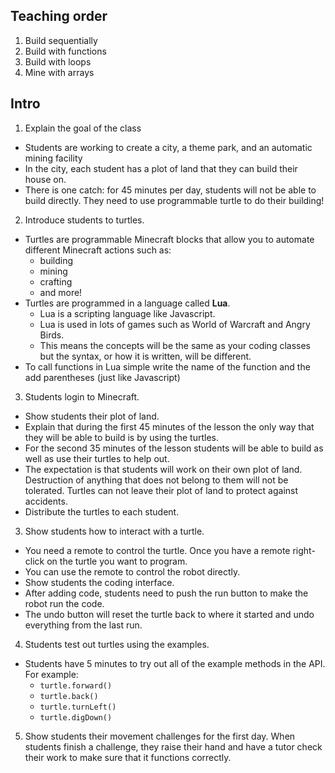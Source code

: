 ## Teaching order
1. Build sequentially
2. Build with functions
3. Build with loops
4. Mine with arrays

## Intro
1. Explain the goal of the class
  - Students are working to create a city, a theme park, and an automatic mining facility
  - In the city, each student has a plot of land that they can build their house on.
  - There is one catch: for 45 minutes per day, students will not be able to build directly. They need to use programmable turtle to do their building!
2. Introduce students to turtles.
  - Turtles are programmable Minecraft blocks that allow you to automate different Minecraft actions such as:
    - building
    - mining
    - crafting
    - and more!
  - Turtles are programmed in a language called **Lua**.
    - Lua is a scripting language like Javascript.
    - Lua is used in lots of games such as World of Warcraft and Angry Birds.
    - This means the concepts will be the same as your coding classes but the syntax, or how it is written, will be different.
  - To call functions in Lua simple write the name of the function and the add parentheses (just like Javascript)
3. Students login to Minecraft.
  - Show students their plot of land.
  - Explain that during the first 45 minutes of the lesson the only way that they will be able to build is by using the turtles.
  - For the second 35 minutes of the lesson students will be able to build as well as use their turtles to help out.
  - The expectation is that students will work on their own plot of land. Destruction of anything that does not belong to them will not be tolerated. Turtles can not leave their plot of land to protect against accidents.
  - Distribute the turtles to each student.
3. Show students how to interact with a turtle.
  - You need a remote to control the turtle. Once you have a remote right-click on the turtle you want to program.
  - You can use the remote to control the robot directly.
  - Show students the coding interface.
  - After adding code, students need to push the run button to make the robot run the code.
  - The undo button will reset the turtle back to where it started and undo everything from the last run.
4. Students test out turtles using the examples.
  - Students have 5 minutes to try out all of the example methods in the API. For example:
    - `turtle.forward()`
    - `turtle.back()`
    - `turtle.turnLeft()`
    - `turtle.digDown()`
5. Show students their movement challenges for the first day. When students finish a challenge, they raise their hand and have a tutor check their work to make sure that it functions correctly.
